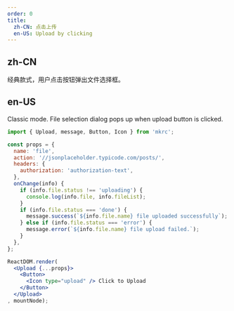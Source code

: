 ```yaml
---
order: 0
title:
  zh-CN: 点击上传
  en-US: Upload by clicking
---
```


## zh-CN

经典款式，用户点击按钮弹出文件选择框。

## en-US

Classic mode. File selection dialog pops up when upload button is clicked.

````jsx
import { Upload, message, Button, Icon } from 'mkrc';

const props = {
  name: 'file',
  action: '//jsonplaceholder.typicode.com/posts/',
  headers: {
    authorization: 'authorization-text',
  },
  onChange(info) {
    if (info.file.status !== 'uploading') {
      console.log(info.file, info.fileList);
    }
    if (info.file.status === 'done') {
      message.success(`${info.file.name} file uploaded successfully`);
    } else if (info.file.status === 'error') {
      message.error(`${info.file.name} file upload failed.`);
    }
  },
};

ReactDOM.render(
  <Upload {...props}>
    <Button>
      <Icon type="upload" /> Click to Upload
    </Button>
  </Upload>
, mountNode);
````
